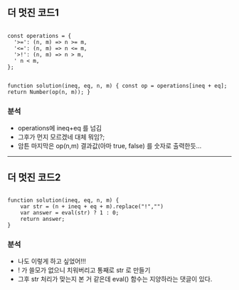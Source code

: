 ## 더 멋진 코드1
<code>
const operations = {
  '>=': (n, m) => n >= m,
  '<=': (n, m) => n <= m,
  '>!': (n, m) => n > m,
  '<!': (n, m) => n < m,
};

function solution(ineq, eq, n, m) {
  const op = operations[ineq + eq];
  return Number(op(n, m));
}
</code>

### 분석
<ul>
  <li>operations에 ineq+eq 를 넘김 </li>
  <li>그후가 먼지 모르겠네 대체 뭐임?; </li>
  <li>암튼 마지막은 op(n,m) 결과값(아마 true, false) 를 숫자로 출력한듯...</li>
</ul>

<hr>

## 더 멋진 코드2
<code>
function solution(ineq, eq, n, m) {
    var str = (n + ineq + eq + m).replace("!","")
    var answer = eval(str) ? 1 : 0;
    return answer;
}
</code>

### 분석
<ul>
  <li>나도 이렇게 하고 싶었어!!!</li>
  <li>! 가 쓸모가 없으니 치워버리고 통째로 str 로 만들기</li>
  <li>그후 str 처리가 맞는지 본 거 같은데 eval() 함수는 지양하라는 댓글이 있다. </li>
</ul>
